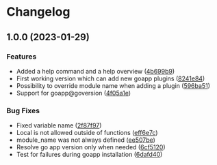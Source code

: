 # Changelog

## 1.0.0 (2023-01-29)


### Features

* Added a help command and a help overview ([4b699b9](https://github.com/pkaila/asdf-goapp/commit/4b699b95763d8ba95803f11329bd05e74258f9c5))
* First working version which can add new goapp plugins ([8241e84](https://github.com/pkaila/asdf-goapp/commit/8241e845272dbee573666f9b160943270c39cd07))
* Possibility to override module name when adding a plugin ([596ba51](https://github.com/pkaila/asdf-goapp/commit/596ba516c6ee380741af413f4c768ca0a89d5d3d))
* Support for goapp@goversion ([4f05a1e](https://github.com/pkaila/asdf-goapp/commit/4f05a1e655c154f69901f64da35a9f480c34dd57))


### Bug Fixes

* Fixed variable name ([2f87f97](https://github.com/pkaila/asdf-goapp/commit/2f87f9750f5b4c8df537c14c9bae520e81a3d5f4))
* Local is not allowed outside of functions ([eff6e7c](https://github.com/pkaila/asdf-goapp/commit/eff6e7c8c78706a64eebfdf5adb53bc1c653f644))
* module_name was not always defined ([ee507be](https://github.com/pkaila/asdf-goapp/commit/ee507be18d84a94bf02d8f1b1e6aa9010b041ae4))
* Resolve go app version only when needed ([6cf5120](https://github.com/pkaila/asdf-goapp/commit/6cf51209a2c553339f7d1447240550f353bb0720))
* Test for failures during goapp installation ([6dafd40](https://github.com/pkaila/asdf-goapp/commit/6dafd40f86a1ea815d2a680c368d1d49852920b3))

